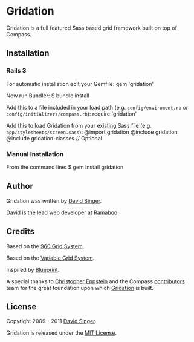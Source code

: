 # Gridation

Gridation is a full featured Sass based grid framework built on top of Compass.

## Installation

### Rails 3
For automatic installation edit your Gemfile:
    gem 'gridation'

Now run Bundler:
    $ bundle install

Add this to a file included in your load path (e.g. `config/enviroment.rb` or `config/initializers/compass.rb`):
    require 'gridation'

Add this to load Gridation from your existing Sass file (e.g. `app/stylesheets/screen.sass`):
    @import gridation
    @include gridation
    @include gridation-classes // Optional

### Manual Installation

From the command line:
    $ gem install gridation

## Author
Gridation was written by [David Singer][david].

[David][david] is the lead web developer at [Ramaboo](http://ramaboo.com/).

## Credits
Based on the [960 Grid System](http://960.gs/).

Based on the [Variable Grid System](http://www.spry-soft.com/grids).

Inspired by [Blueprint](http://www.blueprintcss.org/).

A special thanks to [Christopher Eppstein](http://chriseppstein.github.com/) and the 
Compass [contributors](https://github.com/chriseppstein/compass/contributors) team for the
great foundation upon which [Gridation][gridation] is built.

## License
Copyright 2009 - 2011 [David Singer][david].

Gridation is released under the [MIT License][license].


[gridation]: http://gridation.com/
[david]: http://ramaboo.com/david
[license]: https://github.com/ramaboo/gridation/blob/master/LICENSE
